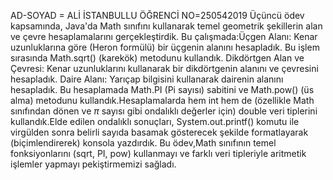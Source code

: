 AD-SOYAD = ALİ İSTANBULLU
ÖĞRENCİ NO=250542019
Üçüncü ödev kapsamında, Java'da Math sınıfını kullanarak temel geometrik şekillerin alan ve çevre hesaplamalarını gerçekleştirdik.
Bu çalışmada:Üçgen Alanı: Kenar uzunluklarına göre (Heron formülü) bir üçgenin alanını hesapladık.
Bu işlem sırasında Math.sqrt() (karekök) metodunu kullandık.
Dikdörtgen Alan ve Çevresi: Kenar uzunluklarını kullanarak bir dikdörtgenin alanını ve çevresini hesapladık.
Daire Alanı: Yarıçap bilgisini kullanarak dairenin alanını hesapladık.
Bu hesaplamada Math.PI (Pi sayısı) sabitini ve Math.pow() (üs alma) metodunu kullandık.Hesaplamalarda hem int hem de 
(özellikle Math sınıfından dönen ve $\pi$ sayısı gibi ondalıklı değerler için) double veri tiplerini kullandık.Elde edilen ondalıklı sonuçları,
System.out.printf() komutu ile virgülden sonra belirli sayıda basamak gösterecek şekilde formatlayarak (biçimlendirerek) konsola yazdırdık.
Bu ödev,Math sınıfının temel fonksiyonlarını (sqrt, PI, pow) kullanmayı ve farklı veri tipleriyle aritmetik işlemler yapmayı
pekiştirmemizi sağladı.

